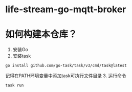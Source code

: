 # life-stream-go-mqtt-broker

# 如何构建本仓库？
1. 安装Go
2. 安装task
```shell
go install github.com/go-task/task/v3/cmd/task@latest
```
记得在PATH环境变量中添加task可执行文件目录
3. 运行命令
```shell
task run
```